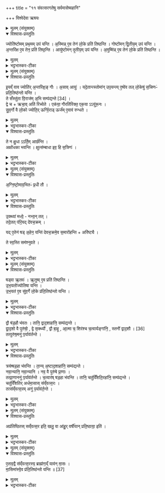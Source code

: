 +++
title = "११ संवत्सरगतेषु सर्वमासेष्वहानि"

+++
विश्वेदेवा ऋषयः
<details><summary>मूलम् (संयुक्तम्)</summary>

ज्योति॑ष्टोमम्प्रथ॒ममुप॑ यन्त्य॒स्मिन्ने॒व तेन॑ लो॒के प्रति॑ तिष्ठन्ति॒ गोष्टो॑मन्द्वि॒तीय॒मुप॑ यन्त्य॒न्तरि॑क्ष ए॒व तेन॒ प्रति॑ तिष्ठ॒न्त्यायु॑ष्टोमन्तृ॒तीय॒मुप॑ यन्त्य॒मुष्मि॑न्ने॒व तेन॑ लो॒के प्रति॑ तिष्ठन्ति
</details>

<details open><summary>विश्वास-प्रस्तुतिः</summary>

ज्योति॑ष्टोमम् प्रथ॒मम् उप॑ यन्ति ।
अ॒स्मिन्न् ए॒व तेन॑ लो॒के प्रति॑ तिष्ठन्ति ।
गोष्टो॑मन् द्वि॒तीय॒म् उप॑ यन्ति ।  
अ॒न्तरि॑क्ष ए॒व तेन॒ प्रति॑ तिष्ठ॒न्ति ।
आयु॑ष्टोमन् तृ॒तीय॒म् उप॑ यन्ति ।
अ॒मुष्मि॑न्न् ए॒व तेन॑ लो॒के प्रति॑ तिष्ठन्ति ।
</details>

<details><summary>मूलम्</summary>

ज्योति॑ष्टोमम् प्रथ॒मम् उप॑ यन्ति ।
अ॒स्मिन्न् ए॒व तेन॑ लो॒के प्रति॑ तिष्ठन्ति ।
गोष्टो॑मन् द्वि॒तीय॒म् उप॑ यन्ति ।  
अ॒न्तरि॑क्ष ए॒व तेन॒ प्रति॑ तिष्ठ॒न्ति ।
आयु॑ष्टोमन् तृ॒तीय॒म् उप॑ यन्ति ।
अ॒मुष्मि॑न्न् ए॒व तेन॑ लो॒के प्रति॑ तिष्ठन्ति ।
</details>

<details><summary>भट्टभास्कर-टीका</summary>

1सम्प्रति अभिप्लवष्षडहो विधीयते - ज्योतिष्टोममित्यादि ॥ गतम् । अत्र ज्योतिष्टोम अग्निष्टोमो वेदितव्यः । अग्निष्टोमावभित इति । गवायुश्शब्दयोः स्तोमविशेषस्वभाववृत्तित्वात् बहुव्रीहिद्वयम् ॥
</details>

<details><summary>मूलम् (संयुक्तम्)</summary>

इ॒यव्ँवाव ज्योति॑र॒न्तरि॑क्ष॒ङ्गौर॒सावायु॒र्यदे॒तान्त्स्तोमा॑नुप॒यन्त्ये॒ष्वे॑व तल्लो॒केषु॑ स॒त्त्रिणᳶ॑ प्रति॒तिष्ठ॑न्तो यन्ति॒ ते सँस्तु॑ता वि॒राज॑म् [34]  
अ॒भि सम्प॑द्यन्ते॒ द्वे चर्चा॒वति॑ रिच्येते॒ एक॑या॒ गौरति॑रिक्त॒ एक॒यायु॑रू॒नस्सु॑व॒र्गो वै लो॒को ज्योति॒रूर्ग्वि॒राडूर्ज॑मे॒वाव॑ रुन्धते॒ ते न क्षु॒धार्ति॒मार्च्छ॒न्त्यक्षो॑धुका भवन्ति॒ क्षुत्स॑म्बाधा इव॒ हि स॒त्त्रिणो॑
</details>

<details open><summary>विश्वास-प्रस्तुतिः</summary>

इ॒यव्ँ वाव ज्योति॑र् अ॒न्तरि॑क्ष॒ङ् गौः ।
अ॒साव् आयुः॑ ।
यदे॒तान्त्स्तोमा॑न् उप॒यन्त्य् ए॒ष्वे॑व तल् लो॒केषु॑ स॒त्त्रिणᳶ॑ प्रति॒तिष्ठ॑न्तो यन्ति ।  
ते सँस्तु॑ता वि॒राज॑म् अ॒भि सम्प॑द्यन्ते [34] ।  
द्वे च + ऋचा॒व् अति॑ रिच्येते ।
एक॑या॒ गौरति॑रिक्त॒ एक॒या ऽऽयु॑रू॒नः ।  
सु॒व॒र्गो वै लो॒को ज्योति॒र् ऊर्ग्वि॒राड् ऊर्ज॑म् ए॒वाव॑ रुन्धते ।
</details>

<details><summary>मूलम्</summary>

इ॒यव्ँ वाव ज्योति॑र् अ॒न्तरि॑क्ष॒ङ् गौः ।
अ॒साव् आयुः॑ ।
यदे॒तान्त्स्तोमा॑न् उप॒यन्त्य् ए॒ष्वे॑व तल् लो॒केषु॑ स॒त्त्रिणᳶ॑ प्रति॒तिष्ठ॑न्तो यन्ति ।  
ते सँस्तु॑ता वि॒राज॑म् अ॒भि सम्प॑द्यन्ते [34] ।  
द्वे च + ऋचा॒व् अति॑ रिच्येते ।
एक॑या॒ गौरति॑रिक्त॒ एक॒या ऽऽयु॑रू॒नः ।  
सु॒व॒र्गो वै लो॒को ज्योति॒र् ऊर्ग्वि॒राड् ऊर्ज॑म् ए॒वाव॑ रुन्धते ।
</details>

<details><summary>भट्टभास्कर-टीका</summary>

2इयं वावेत्यादि ॥ प्राथम्यादिना ताच्छब्द्यं स्तुतिर्वा तद्गुणप्रापणार्था । यदेतानित्यादि । विशिष्टस्तोमकानेतान् क्रतूनित्यर्थः । एष्विति । पृथिव्यादिषु । ते संस्तुता इत्यादि । अग्निष्टोमो ज्योतिश्च गौश्चायुश्चेत्येते त्रयोपि सह स्तुता विराजमभिसम्पद्यन्ते । नवाधिकं षट्छतं स्तोत्रीया इति । न ह्येषामन्यतमः कश्चित्त्रिकस्य प्रथमोस्तीत्याशङ्क्य ज्योतिष एव गुणवत्त्वात् प्राथम्यमितरयोश्च तदभावात् तदभावं च दर्शयति - द्वे इत्यादि । व्याख्यानम् । ज्योतिषश्च स्वर्गस्थानीयत्वात् विराडभिसम्पत्त्या च प्राथम्यमिति नवतिशतस्तोत्रीयोग्निष्टोम इत्युक्तम् । अत्र समुदायस्यापि विराट्सम्पत्त्या तस्य प्राधान्यमिति 'ऊर्जमेवावरुन्धते' इत्युक्तम् ।
</details>

<details open><summary>विश्वास-प्रस्तुतिः</summary>

ते न क्षु॒धा ऽऽर्ति॒म् आर्छ॑न्ति ।  
अक्षो॑धका भवन्ति ।
क्षुत्स॑म्बाधा इव॒ हि स॒त्रिणः॑ ।
</details>

<details><summary>मूलम्</summary>

ते न क्षु॒धा ऽऽर्ति॒म् आर्छ॑न्ति ।  
अक्षो॑धका भवन्ति ।
क्षुत्स॑म्बाधा इव॒ हि स॒त्रिणः॑ ।
</details>

<details><summary>भट्टभास्कर-टीका</summary>

ततस्ते यजमानाः प्रथममेव विराड्भावेन क्षुधा आर्तिं नार्छन्ति न गच्छन्ति । 'गोपोषं पुष्णाति' इतिवत्सामान्यविशेषभावादपौनरुक्त्यम् । किञ्च - अक्षोधुकाः अक्षुच्छीला एव भवन्ति सत्रिणः । छान्दस उकञ् । कस्मादेवमुच्यत इत्याह - क्षुत्संबाधा इत्यादि । क्षुधा संबाध्यन्ते इति क्षुरसंबाधाः । दासीभारादिः । यद्वा - क्षुन्निमितं संबाधा एषामिति बहुव्रीहिः । एवंस्वभावा एव सत्रिणो भवन्ति ॥
</details>

<details><summary>मूलम् (संयुक्तम्)</summary>

ऽग्निष्टो॒माव॒भितᳶ॑ प्र॒धी तावु॒क्थ्या॑ मध्ये॒ नभ्य॒न्तत्तदे॒तत्प॑रि॒यद्दे॑वच॒क्रय्ँयदे॒तेन॑ [35]  
ष॒ड॒हेन॒ यन्ति॑ देवच॒क्रमे॒व स॒मारो॑ह॒न्त्यरि॑ष्ट्यै॒ ते स्व॒स्ति सम॑श्ञुवते
</details>

<details open><summary>विश्वास-प्रस्तुतिः</summary>

अ॒ग्नि॒ष्टो॒माव॒भितᳶ॑ प्र॒धी तौ ।
</details>

<details><summary>मूलम्</summary>

अ॒ग्नि॒ष्टो॒माव॒भितᳶ॑ प्र॒धी तौ ।
</details>

<details><summary>भट्टभास्कर-टीका</summary>

3इदानीं च क्रतुत्वेन षडहं रूपयति - अग्निष्टोमावित्यादि अग्निष्टोमौ द्वौ अभितष्षडहस्यास्य आदावन्ते च भवतः । प्रधी ताविति । प्रान्ते धीयेते इति प्रधी प्रकर्षेण धार्यते चक्रमाभ्यामिति । 'उपसर्गे घोः किः' । तौ च पर्यन्तफलके याभ्यां विष्कम्भार्थप्रमाणाभ्यां सर्वं चक्रं परितो व्याप्यत इति । अयमर्थः - यावेतावग्निष्टोमावभितः स्थितौ तावस्य चक्रस्य प्रधिस्थानीयौ वर्तेते इति ।
</details>

<details open><summary>विश्वास-प्रस्तुतिः</summary>

उ॒क्थ्या॑ मध्ये॒ - नभ्य॒न् तत् ।  
तदे॒तत् प॑रि॒यद् दे॑वच॒क्रम् ।  

यद् ए॒तेन॑ षड् अ॒हेन॒ यन्ति॑ देवच॒क्रमे॒व स॒मारो॑हन्ति + अरि॑ष्ट्यै ।

ते स्व॒स्ति सम॑श्नुवते ।
</details>

<details><summary>मूलम्</summary>

उ॒क्थ्या॑ मध्ये॒ - नभ्य॒न् तत् ।  
तदे॒तत् प॑रि॒यद् दे॑वच॒क्रम् ।  

यद् ए॒तेन॑ षड् अ॒हेन॒ यन्ति॑ देवच॒क्रमे॒व स॒मारो॑हन्ति + अरि॑ष्ट्यै ।

ते स्व॒स्ति सम॑श्नुवते ।
</details>

<details><summary>भट्टभास्कर-टीका</summary>

उक्थ्या मध्य इत्यादि । ये गोआयुषी गोआयुषी इति चत्वारः उकथ्याः ते अस्य चक्रस्य मध्ये भवन्ति । कथं तेषामवस्थानमित्याह - नभ्यं तदिति । चक्रस्य मध्ये नभ्यवत् परिमण्डलाकारेण वर्तते । नाभये हितं नभ्यम् । 'नाभिनभं च' इति यत्प्रत्ययः, नभभावश्च, 'यतो नावः' इत्याद्युदात्तत्वम् । तदेतत्परियत् परितो गच्छेत् देवचक्रं देवाः क्रियन्ते इज्यन्तेऽस्मिन्निति देवचक्रं षडहात्मकम् । यदेतेन षडहेन यन्ति । देवचक्रमेव देवसेनामेव समारोहन्ति सङ्गन्ता आरोहन्ति । तच्चारिष्ट्यै अहिंसायै च भवति । ते हि देवचक्रं समारुह्य वर्तमानाः स्वस्ति अविनाशेन अभिमतफलमश्नुवते ॥
</details>

<details><summary>मूलम् (संयुक्तम्)</summary>

षड्वा ऋ॒तव॑ ऋ॒तुष्वे॒व प्रति॑ तिष्ठन्त्युभ॒यतो॑ज्योतिषा यन्त्युभ॒यत॑ ए॒व सु॑व॒र्गे लो॒के प्र॑ति॒तिष्ठ॑न्तो यन्ति॒ द्वौ ष॑ड॒हौ भ॑वत॒स्तानि॒ द्वाद॒शाहा॑नि॒ सम्प॑द्यन्ते द्वाद॒शो वै पुरु॑षो॒ द्वे स॒क्थ्यौ॑ द्वौ बा॒हू आ॒त्मा च॒ शिर॑श्च च॒त्वार्यङ्गा॑नि॒ स्तनौ॑ द्वाद॒शौ [36]  
तत्पुरु॑ष॒मनु॑ प॒र्याव॑र्तन्ते॒ त्रय॑ष्षड॒हा भ॑वन्ति॒ तान्य॒ष्टाद॒शाहा॑नि॒ सम्प॑द्यन्ते॒ नवा॒न्यानि॒ नवा॒न्यानि॒ नव॒ वै पुरु॑षे प्रा॒णास्तत्प्रा॒णाननु॑ प॒र्याव॑र्तन्ते च॒त्वार॑ष्षड॒हा भ॑वन्ति॒ तानि॒ चतु॑र्विँशति॒रहा॑नि॒ सम्प॑द्यन्ते॒ चतु॑र्विँशतिरर्धमा॒सास्स॑व्ँवत्स॒रस्तत्स॑व्ँवत्स॒रमनु॑ प॒र्याव॑र्त॒न्ते
</details>

<details open><summary>विश्वास-प्रस्तुतिः</summary>

षड्वा ऋ॒तवः॑ । ऋ॒तुष्व् ए॒व प्रति॑ तिष्ठन्ति ।  
उ॒भ॒यतो॑ज्योतिषा यन्ति ।  
उ॒भ॒यत॑ ए॒व सु॑व॒र्गे लो॒के प्र॑ति॒तिष्ठ॑न्तो यन्ति ।  
</details>

<details><summary>मूलम्</summary>

षड्वा ऋ॒तवः॑ । ऋ॒तुष्व् ए॒व प्रति॑ तिष्ठन्ति ।  
उ॒भ॒यतो॑ज्योतिषा यन्ति ।  
उ॒भ॒यत॑ ए॒व सु॑व॒र्गे लो॒के प्र॑ति॒तिष्ठ॑न्तो यन्ति ।  
</details>

<details><summary>भट्टभास्कर-टीका</summary>

4एवं षडहं संपाद्य संप्रति मास संपादनार्थमाह - षडहेनेत्यादि ॥ मासावयवास्स्तूयन्ते - षड्वा इत्यादि । गतम् । उभयतोज्योतिषा आदावन्ते न ज्योतिष्टोमाग्निष्टोमवता ।
</details>

<details open><summary>विश्वास-प्रस्तुतिः</summary>

द्वौ ष॑ड॒हौ भ॑वतः । तानि॒ द्वाद॒शाहा॑नि॒ सम्प॑द्यन्ते ।  
द्वा॒द॒शो वै पुरु॑षो॒ , द्वे स॒क्थ्यौ॑ , द्वौ बा॒हू , आ॒त्मा च॒ शिर॑श्च च॒त्वार्यङ्गा॑नि॒ , स्तनौ॑ द्वाद॒शौ । [36]  
तत्पुरु॑ष॒मनु॑ प॒र्याव॑र्तन्ते ।
</details>

<details><summary>मूलम्</summary>

द्वौ ष॑ड॒हौ भ॑वतः । तानि॒ द्वाद॒शाहा॑नि॒ सम्प॑द्यन्ते ।  
द्वा॒द॒शो वै पुरु॑षो॒ , द्वे स॒क्थ्यौ॑ , द्वौ बा॒हू , आ॒त्मा च॒ शिर॑श्च च॒त्वार्यङ्गा॑नि॒ , स्तनौ॑ द्वाद॒शौ । [36]  
तत्पुरु॑ष॒मनु॑ प॒र्याव॑र्तन्ते ।
</details>

<details><summary>भट्टभास्कर-टीका</summary>

द्वाविति । द्वादशत्वयोगाद्द्वादशात्मकं पुरुषमभिपर्यावर्तन्ते । पुरुषमेव लक्ष्यमाणं पुनःपुनरभ्यावर्तन्ते । द्वे सक्स्थ्यौ पादमूले । 'ई च द्विवचने' इतीकारः । द्वौ बाहू हस्तमूले आत्मा कुक्षिः शिरो ग्रीवाभ्यः परं चत्वार्यङ्गानि हस्तौ पादौ च स्तनौ स्तनाधारौ वा वक्षोग्रीवाभागौ द्वादशौ एकादशौ द्वादशाहश्च । सत्सु हि द्वादशसु पूर्वेऽपि द्वादशांशाः द्वादशैरवयवैः तद्वान् पुरुषो द्वादशः । डप्रत्ययान्तः मत्त्वर्थीयो लुप्यते । परिमाणप्रत्ययो वा ।
</details>

<details open><summary>विश्वास-प्रस्तुतिः</summary>

त्रय॑ष्षड॒हा भ॑वन्ति ।
ता॒न्य् अ॒ष्टाद॒शाहा॑नि॒ सम्प॑द्यन्ते ।  
नवा॒न्यानि॒ नवा॒न्यानि ।  नव॒ वै पुरु॑षे प्रा॒णाः ।  
तत्प्रा॒णाननु॑ प॒र्याव॑र्तन्ते ।  च॒त्वार॑ष् षड॒हा भ॑वन्ति ।
तानि॒ चतु॑र्विँशति॒रहा॑नि॒ सम्प॑द्यन्ते ।  
चतु॑र्विँशतिर् अर्धमा॒सास् स॑व्ँवत्स॒रः ।  
तत्स॑व्ँवत्स॒रम् अनु॑ प॒र्याव॑र्त॒न्ते ।
</details>

<details><summary>मूलम्</summary>

त्रय॑ष्षड॒हा भ॑वन्ति ।
ता॒न्य् अ॒ष्टाद॒शाहा॑नि॒ सम्प॑द्यन्ते ।  
नवा॒न्यानि॒ नवा॒न्यानि ।  नव॒ वै पुरु॑षे प्रा॒णाः ।  
तत्प्रा॒णाननु॑ प॒र्याव॑र्तन्ते ।  च॒त्वार॑ष् षड॒हा भ॑वन्ति ।
तानि॒ चतु॑र्विँशति॒रहा॑नि॒ सम्प॑द्यन्ते ।  
चतु॑र्विँशतिर् अर्धमा॒सास् स॑व्ँवत्स॒रः ।  
तत्स॑व्ँवत्स॒रम् अनु॑ प॒र्याव॑र्त॒न्ते ।
</details>

<details><summary>भट्टभास्कर-टीका</summary>

त्रय इति । नवत्वान्वयात् नवात्मकं प्राणमभिपर्यावर्तन्ते । ननु त्रयष्षडहाः अष्टादशाहा भवन्ति कथं नवेत्याह - नवान्यानीति । नवान्यानि त्रीणि नव तावत् भवन्ति । सर्वधा नवत्ववचनमनुवर्तत इति । नव वा इत्यादि । सप्त शीर्षण्याः, द्वाववाञ्चाविति । चत्वार इति । चत्वारः चतुर्विंशतिसङ्ख्यान्वयात् । नव चतुर्विंशत्यर्धमासात्मकं संवत्सरमभिपर्यावर्तन्ते । एवमेतानि चतुर्विंशतिरहानि पृष्ठ्यषडहो वक्ष्यते । मासिमासि पृष्ठान्युपयन्तीति । तेन मासः प्रतिपादितो भवति ॥
</details>

<details><summary>मूलम् (संयुक्तम्)</summary>

अप्र॑तिष्ठितस्सव्ँवत्स॒र इति॒ खलु॒ वा आ॑हु॒र्वर्षी॑यान्प्रति॒ष्ठाया॒ इत्य्...
</details>

<details open><summary>विश्वास-प्रस्तुतिः</summary>

अप्र॑तिष्ठितस् सव्ँवत्स॒र इति॒ खलु॒ वा आ॑हु॒र् वर्षी॑यान् प्रति॒ष्ठाया॒ इति॑ ।
</details>

<details><summary>मूलम्</summary>

अप्र॑तिष्ठितस् सव्ँवत्स॒र इति॒ खलु॒ वा आ॑हु॒र् वर्षी॑यान् प्रति॒ष्ठाया॒ इति॑ ।
</details>

<details><summary>भट्टभास्कर-टीका</summary>

5अधुना मासान्तरसंपादनार्थमाह - अप्रतिष्ठित इत्यादि ॥ एवं मासमात्रमनेन ब्राह्मणेन प्रतिपादितमिति मत्वा आहुरेकेऽप्रतिष्ठितस्संवत्सर इति । हेतुं चाहुर्वर्षीयान् प्रतिष्ठाया इति । प्रतितिष्ठति अभ्रंशेन तिष्ठत्यस्यामिति प्रतिष्ठा आधारः । 'आतश्चोपसर्गे 'इत्यधिकरणे अङ्प्रत्ययः । एकोयं मासः प्रतिष्ठा प्रतिपादितः । इतश्च वर्षीयान् वृद्धतरः संवत्सरस्स्यादप्रतिष्ठितः सुखेन स्थातुं न शक्नोति । प्रियस्थिरादिना वर्षादेशः । यद्वा वर्षीयान् खलु प्रतिष्ठायै प्रतिष्ठार्थं प्रभवति । न चायं प्रथमो मासः संवत्सराद्वर्षीयान् । न चास्मादन्यो वर्षीयानस्ति यः प्रतिष्ठायै स्यात् । तस्मादप्रतिष्ठितः संवत्सर इति । अस्मिन्पक्षे भावे अङ्प्रत्ययः । चतुर्थ्यर्थे षष्ठी ॥
</details>

<details><summary>मूलम् (संयुक्तम्)</summary>

ए॒ताव॒द्वै स॑व्ँवत्स॒रस्य॒ ब्राह्म॑ण॒य्ँयाव॑न्मा॒सो मा॒सिमा॑स्ये॒व प्र॑ति॒तिष्ठ॑न्तो यन्ति ॥ [37]  
</details>

<details open><summary>विश्वास-प्रस्तुतिः</summary>

ए॒ताव॒द्वै स॑व्ँवत्स॒रस्य॒ ब्राह्म॑ण॒य्ँ याव॑न् मा॒सः ।  
मा॒सिमा॑स्ये॒व प्र॑ति॒तिष्ठ॑न्तो यन्ति ॥ [37]  
</details>

<details><summary>मूलम्</summary>

ए॒ताव॒द्वै स॑व्ँवत्स॒रस्य॒ ब्राह्म॑ण॒य्ँ याव॑न् मा॒सः ।  
मा॒सिमा॑स्ये॒व प्र॑ति॒तिष्ठ॑न्तो यन्ति ॥ [37]  
</details>

<details><summary>भट्टभास्कर-टीका</summary>

6अत्रोत्तरमेतावद्वा इत्यादिना ब्रूमः । मासमेकं प्रतिपाद्यायमेको मासः संवत्सर इति तु एतावत्संवत्सरस्य द्वादशानां मासानां ब्राह्मणं क्रियते यावन्मासः यावन्मासमात्रस्य ब्राह्मणं मन्यसे । 'ज्योतिष्टोमं प्रथममुपयन्ति' इत्यारभ्य 'चतुर्विंशतिरर्धमासास्संत्सरः' इत्यन्तम् । पद्दन्नादिना मासशब्दस्य मासभावः । 'ऊडिदं' इति षष्ठ्या उदात्तत्वम् । अयमेव मासोभ्यासेन .संवत्सरं पूरयिष्यतीति ब्राह्मणस्याभिप्रायः । तस्मान्मासि मासि प्रतितिष्ठन्तः प्रतिष्ठितसंवत्सरा यन्ति । तस्मान्नितरां प्रतिष्ठितः संवत्सर इति भावः । पूर्ववद्विभक्त्युदात्तत्वम् । 'अनुदात्तं च' इत्याम्रेडितस्यानृदात्तत्वम् ॥

इति सप्तमे चतुर्थे एकादशोनुवाकः ॥
</details>
